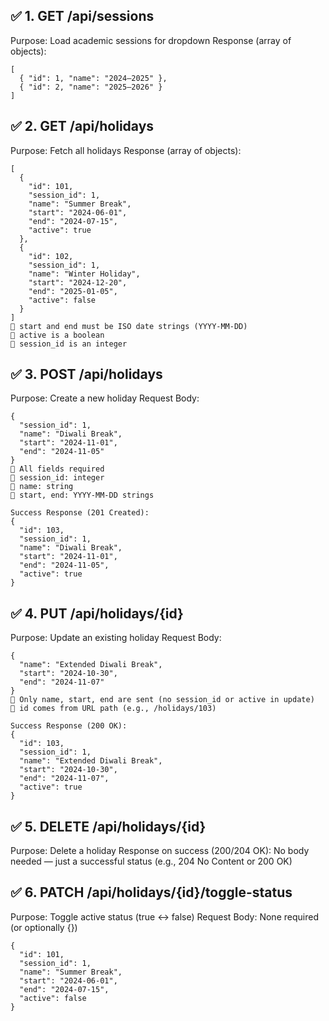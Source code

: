 ## ✅ 1. GET /api/sessions
Purpose: Load academic sessions for dropdown
Response (array of objects):
```
[
  { "id": 1, "name": "2024–2025" },
  { "id": 2, "name": "2025–2026" }
]
```

## ✅ 2. GET /api/holidays
Purpose: Fetch all holidays
Response (array of objects):
```
[
  {
    "id": 101,
    "session_id": 1,
    "name": "Summer Break",
    "start": "2024-06-01",
    "end": "2024-07-15",
    "active": true
  },
  {
    "id": 102,
    "session_id": 1,
    "name": "Winter Holiday",
    "start": "2024-12-20",
    "end": "2025-01-05",
    "active": false
  }
]
🔹 start and end must be ISO date strings (YYYY-MM-DD)
🔹 active is a boolean
🔹 session_id is an integer 
```
## ✅ 3. POST /api/holidays
Purpose: Create a new holiday
Request Body:
```
{
  "session_id": 1,
  "name": "Diwali Break",
  "start": "2024-11-01",
  "end": "2024-11-05"
}
🔹 All fields required
🔹 session_id: integer
🔹 name: string
🔹 start, end: YYYY-MM-DD strings 

Success Response (201 Created):
{
  "id": 103,
  "session_id": 1,
  "name": "Diwali Break",
  "start": "2024-11-01",
  "end": "2024-11-05",
  "active": true
}
```
## ✅ 4. PUT /api/holidays/{id}
Purpose: Update an existing holiday
Request Body:
```
{
  "name": "Extended Diwali Break",
  "start": "2024-10-30",
  "end": "2024-11-07"
}
🔹 Only name, start, end are sent (no session_id or active in update)
🔹 id comes from URL path (e.g., /holidays/103) 

Success Response (200 OK):
{
  "id": 103,
  "session_id": 1,
  "name": "Extended Diwali Break",
  "start": "2024-10-30",
  "end": "2024-11-07",
  "active": true
}
```
## ✅ 5. DELETE /api/holidays/{id}
Purpose: Delete a holiday
Response on success (200/204 OK):
No body needed — just a successful status (e.g., 204 No Content or 200 OK)

## ✅ 6. PATCH /api/holidays/{id}/toggle-status
Purpose: Toggle active status (true ↔ false)
Request Body:
None required (or optionally {})
```
{
  "id": 101,
  "session_id": 1,
  "name": "Summer Break",
  "start": "2024-06-01",
  "end": "2024-07-15",
  "active": false
}
```